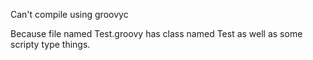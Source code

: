 Can't compile using groovyc

Because file named Test.groovy has class named Test as well as some scripty type things.
